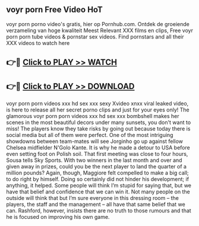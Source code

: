 ## voyr porn Free Video HoT 

voyr porn porno video's gratis, hier op Pornhub.com. Ontdek de groeiende verzameling van hoge kwaliteit Meest Relevant XXX films en clips,
Free voyr porn porn tube videos & pornstar sex videos. Find pornstars and all their XXX videos to watch here


## 👉🔴 [Click to PLAY >> WATCH](http://us.freeplayer.one?title=voyr_porn&ref=16D)

## 👉🔴 [Click to PLAY >> DOWNLOAD](http://us.freeplayer.one?title=voyr_porn&ref=16D)


voyr porn porn videos xxx hd sex xxx sexy Xvideo xnxx viral leaked video, is here to release all her secret porno clips and just for your eyes only! The glamorous voyr porn porn videos xxx hd sex xxx bombshell makes her scenes in the most beautiful decors under many sunsets, you don't want to miss! The players know they take risks by going out because today there is social media but all of them were perfect. One of the most intriguing showdowns between team-mates will see Jorginho go up against fellow Chelsea midfielder N'Golo Kante. It is why he made a detour to USA before even setting foot on Polish soil. That first meeting was close to four hours, Sousa tells Sky Sports. With two winners in the last month and over and given away in prizes, could you be the next player to land the quarter of a million pounds? Again, though, Maggiore felt compelled to make a big call; to do right by himself. Doing so certainly did not hinder his development; if anything, it helped. Some people will think I’m stupid for saying that, but we have that belief and confidence that we can win it. Not many people on the outside will think that but I’m sure everyone in this dressing room – the players, the staff and the management – all have that same belief that we can. Rashford, however, insists there are no truth to those rumours and that he is focused on improving his own game.